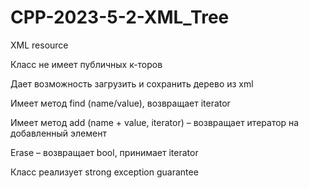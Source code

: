 # CPP-2023-5-2-XML_Tree

XML resource

Класс не имеет публичных к-торов

Дает возможность загрузить и сохранить дерево из xml

Имеет метод find (name/value), возвращает iterator

Имеет метод add (name + value, iterator) – возвращает итератор на добавленный элемент

Erase – возвращает bool, принимает iterator

Класс реализует strong exception guarantee
